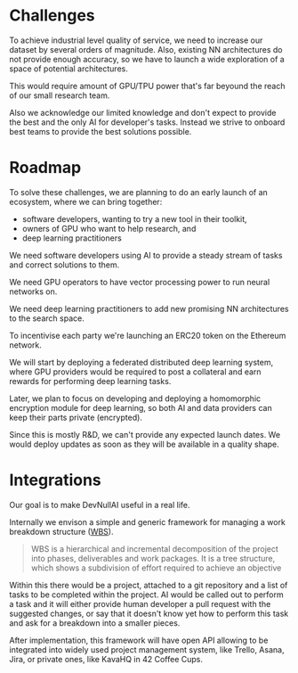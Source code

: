 # Challenges

To achieve industrial level quality of service, we need to increase
our dataset by several orders of magnitude.  Also, existing NN
architectures do not provide enough accuracy, so we have to launch a
wide exploration of a space of potential architectures.

This would require amount of GPU/TPU power that's far beyound the reach
of our small research team.

Also we acknowledge our limited knowledge and don't expect to provide
the best and the only AI for developer's tasks.  Instead we strive to
onboard best teams to provide the best solutions possible.

# Roadmap

To solve these challenges, we are planning to do an early launch of an
ecosystem, where we can bring together:

- software developers, wanting to try a new tool in their toolkit,
- owners of GPU who want to help research, and
- deep learning practitioners

We need software developers using AI to provide a steady stream of
tasks and correct solutions to them.

We need GPU operators to have vector processing power to run neural
networks on.

We need deep learning practitioners to add new promising NN
architectures to the search space.

To incentivise each party we're launching an ERC20 token on the Ethereum
network.

We will start by deploying a federated distributed deep learning system,
where GPU providers would be required to post a collateral and earn rewards
for performing deep learning tasks.

Later, we plan to focus on developing and deploying a homomorphic encryption
module for deep learning, so both AI and data providers can keep their parts
private (encrypted).

Since this is mostly R&D, we can't provide any expected launch dates.  We would
deploy updates as soon as they will be available in a quality shape.

# Integrations

Our goal is to make DevNullAI useful in a real life.

Internally we envison a simple and generic framework for managing a work
breakdown structure
([WBS](https://en.wikipedia.org/wiki/Work_breakdown_structure)).

> WBS is a hierarchical and incremental decomposition of the project
> into phases, deliverables and work packages. It is a tree structure,
> which shows a subdivision of effort required to achieve an objective

Within this there would be a project, attached to a git repository and
a list of tasks to be completed within the project.  AI would be
called out to perform a task and it will either provide human
developer a pull request with the suggested changes, or say that it
doesn't know yet how to perform this task and ask for a breakdown into
a smaller pieces.

After implementation, this framework will have open API allowing to be
integrated into widely used project management system, like Trello,
Asana, Jira, or private ones, like KavaHQ in 42 Coffee Cups.
